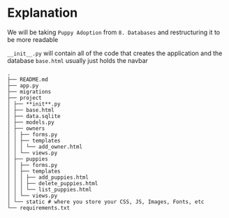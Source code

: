 # Explanation

We will be taking `Puppy Adoption` from `8. Databases` and restructuring it to be more readable

`__init__.py` will contain all of the code that creates the application and the database
`base.html` usually just holds the navbar

```shell
.
├── README.md
├── app.py
├── migrations
├── project
│ ├── **init**.py
│ ├── base.html
│ ├── data.sqlite
│ ├── models.py
│ ├── owners
│ │ ├── forms.py
│ │ ├── templates
│ │ │ └── add_owner.html
│ │ └── views.py
│ ├── puppies
│ │ ├── forms.py
│ │ ├── templates
│ │ │ ├── add_puppies.html
│ │ │ ├── delete_puppies.html
│ │ │ └── list_puppies.html
│ │ └── views.py
│ └── static # where you store your CSS, JS, Images, Fonts, etc
└── requirements.txt
```
